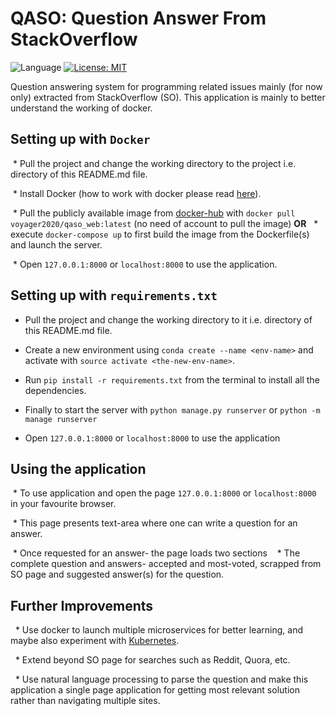 # QASO: Question Answer From StackOverflow
![Language](https://img.shields.io/badge/language-Python-blue.svg) [![License: MIT](https://img.shields.io/badge/License-MIT-yellow.svg)](https://opensource.org/licenses/MIT)

Question answering system for programming related issues mainly (for now only) extracted from StackOverflow (SO). This application is mainly to better understand the working of docker.



## Setting up with `Docker`

 * Pull the project and change the working directory to the project i.e. directory of this README.md file.

 * Install Docker (how to work with docker please read [here](https://comingup.soon)).

 * Pull the publicly available image from [docker-hub](https://hub.docker.com/) with `docker pull voyager2020/qaso_web:latest` (no need of account to pull the image) **OR** 
 	* execute `docker-compose up` to first build the image from the Dockerfile(s) and launch the server.

 * Open `127.0.0.1:8000` or `localhost:8000` to use the application. 



## Setting up with `requirements.txt`

 * Pull the project and change the working directory to it i.e. directory of this README.md file.

 * Create a new environment using `conda create --name <env-name>` and activate with `source activate <the-new-env-name>`.

 * Run `pip install -r requirements.txt` from the terminal to install all the dependencies.

 * Finally to start the server with `python manage.py runserver` or `python -m manage runserver`

 * Open `127.0.0.1:8000` or `localhost:8000` to use the application 



## Using the application 

 * To use application and open the page `127.0.0.1:8000` or `localhost:8000` in your favourite browser.

 * This page presents text-area where one can write a question for an answer.

 * Once requested for an answer- the page loads two sections
   * The complete question and answers- accepted and most-voted, scrapped from SO page and suggested answer(s) for the question. 
      


## Further Improvements

  * Use docker to launch multiple microservices for better learning, and maybe also experiment with [Kubernetes](https://containerjournal.com/topics/container-ecosystems/kubernetes-vs-docker-a-primer/). 

  * Extend beyond SO page for searches such as Reddit, Quora, etc.

  * Use natural language processing to parse the question and make this application a single page application for getting most relevant solution rather than navigating multiple sites.  




